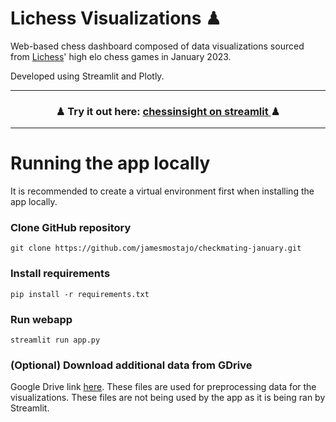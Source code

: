# Lichess Visualizations ♟
Web-based chess dashboard composed of data visualizations sourced from [Lichess](https://database.nikonoel.fr/)' high elo chess games in January 2023.

Developed using Streamlit and Plotly.

---
<h3 align="center">
    ♟ Try it out here: <a href="https://chessinsight.streamlit.app">chessinsight on streamlit </a> ♟
</h3>

---

# Running the app locally

It is recommended to create a virtual environment first when installing the app locally.

### Clone GitHub repository
```
git clone https://github.com/jamesmostajo/checkmating-january.git
```

### Install requirements
```
pip install -r requirements.txt
```

### Run webapp
```
streamlit run app.py
```

### (Optional) Download additional data from GDrive
Google Drive link [here](https://drive.google.com/drive/folders/1eSEvHXplYsLy1jnb8LXypWg24gdbgnM6?usp=sharing).
These files are used for preprocessing data for the visualizations. These files are not being used by the app as it is being ran by Streamlit.